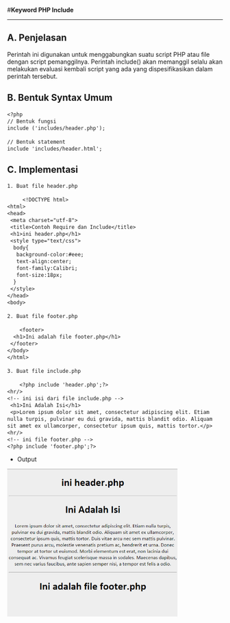 #**Keyword PHP Include**
***

## **A. Penjelasan**

Perintah ini digunakan untuk menggabungkan suatu script PHP atau file dengan script pemanggilnya. Perintah include() akan memanggil selalu 
akan melakukan evaluasi kembali script yang ada yang dispesifikasikan dalam perintah tersebut.

## **B. Bentuk Syntax Umum**

	<?php
	// Bentuk fungsi
	include ('includes/header.php');

	// Bentuk statement
	include 'includes/header.html'; 
       
## **C. Implementasi**

	1. Buat file header.php
	
		 <!DOCTYPE html>
	<html>
	<head>
	 <meta charset="utf-8">
	 <title>Contoh Require dan Include</title>
	 <h1>ini header.php</h1>
	 <style type="text/css">
	  body{
	   background-color:#eee;
	   text-align:center;
	   font-family:Calibri;
	   font-size:18px;
	  } 
	 </style>
	</head>
	<body>

	2. Buat file footer.php
	
		<footer>
	  <h1>Ini adalah file footer.php</h1>
	 </footer>
	</body>
	</html>
	
	3. Buat file include.php
	
		<?php include 'header.php';?>
	<hr/>
	<!-- ini isi dari file include.php -->
	 <h1>Ini Adalah Isi</h1>
	 <p>Lorem ipsum dolor sit amet, consectetur adipiscing elit. Etiam nulla turpis, pulvinar eu dui gravida, mattis blandit odio. Aliquam 		sit amet ex ullamcorper, consectetur ipsum quis, mattis tortor.</p>
	<hr/>
	<!-- ini file footer.php -->
	<?php include 'footer.php';?>

* Output

![Screenshot](img/include.PNG) 
         
